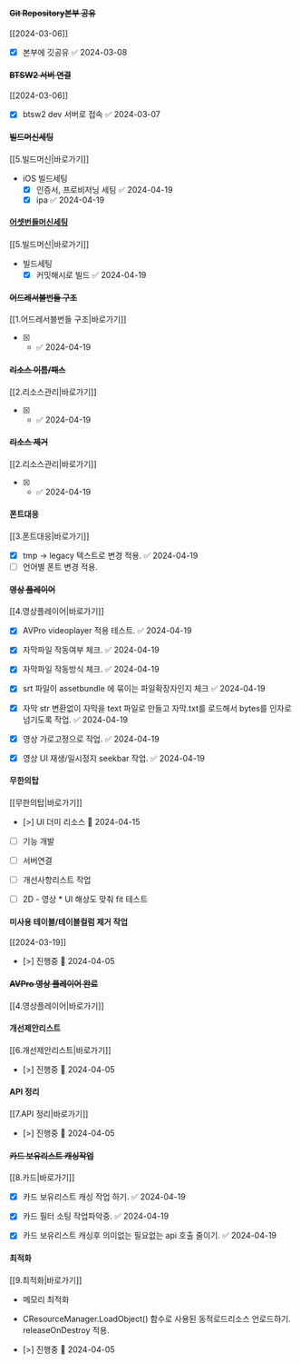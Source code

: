 
#### ~~Git Repository본부 공유~~ 
[[2024-03-06]] 
- [x] 본부에 깃공유 ✅ 2024-03-08
#### ~~BTSW2 서버 연결~~ 
[[2024-03-06]]
- [x] btsw2 dev 서버로 접속 ✅ 2024-03-07

#### ~~빌드머신세팅~~ 
[[5.빌드머신|바로가기]]
- iOS 빌드세팅
	- [x] 인증서, 프로비저닝 세팅 ✅ 2024-04-19
	- [x] ipa ✅ 2024-04-19

#### <u>어셋번들머신세팅 </u>
[[5.빌드머신|바로가기]]
- 빌드세팅
	- [x] 커밋해시로 빌드 ✅ 2024-04-19

#### ~~어드레서블번들 구조~~ 
[[1.어드레서블번들 구조|바로가기]]
- [x] - ✅ 2024-04-19

#### ~~리소스 이름/패스~~ 
[[2.리소스관리|바로가기]]
- [x] - ✅ 2024-04-19

#### ~~리소스 제거~~ 
[[2.리소스관리|바로가기]]
- [x] - ✅ 2024-04-19


#### 폰트대응
[[3.폰트대응|바로가기]]

- [x] tmp -> legacy 텍스트로 변경 적용. ✅ 2024-04-19
- [ ] 언어별 폰트 변경 적용. 

#### ~~영상 플레이어~~
[[4.영상플레이어|바로가기]]

- [x] AVPro videoplayer 적용 테스트. ✅ 2024-04-19
- [x] 자막파일 작동여부 체크. ✅ 2024-04-19
- [x] 자막파일 작동방식 체크. ✅ 2024-04-19
- [x] srt 파일이 assetbundle 에 묶이는 파일확장자인지 체크 ✅ 2024-04-19
- [x] 자막 str 변환없이 자막을 text 파일로 만들고 자막.txt를 로드해서 bytes를 인자로 넘기도록 작업. ✅ 2024-04-19
- [x] 영상 가로고정으로 작업. ✅ 2024-04-19
- [x] 영상 UI 재생/일시정지 seekbar 작업. ✅ 2024-04-19


#### 무한의탑 
[[무한의탑|바로가기]]

- [>] UI 더미 리소스  🛫 2024-04-15
- [ ] 기능 개발
- [ ] 서버연결
- [ ] 개선사항리스트 작업
- [ ] 2D - 영상 * UI 해상도 맞춰 fit 테스트


#### 미사용 테이블/테이블컬럼 제거 작업 
[[2024-03-19]]

- [>] 진행중 🛫 2024-04-05


#### ~~AVPro 영상 플레이어 완료~~
[[4.영상플레이어|바로가기]]


#### 개선제안리스트 
[[6.개선제안리스트|바로가기]]

- [>] 진행중 🛫 2024-04-05

#### API 정리 
[[7.API 정리|바로가기]]

- [>] 진행중 🛫 2024-04-05

#### ~~카드 보유리스트 캐싱작업~~ 
[[8.카드|바로가기]]

- [x] 카드 보유리스트 캐싱 작업 하기. ✅ 2024-04-19
- [x] 카드 필터 소팅 작업파악중. ✅ 2024-04-19
- [x] 카드 보유리스트 캐싱후 의미없는 필요없는 api 호출 줄이기. ✅ 2024-04-19


#### 최적화 
[[9.최적화|바로가기]]

 - 메모리 최적화
 - CResourceManager.LoadObject() 함수로 사용된 동적로드리소스 언로드하기. releaseOnDestroy 적용.

- [>] 진행중 🛫 2024-04-05


